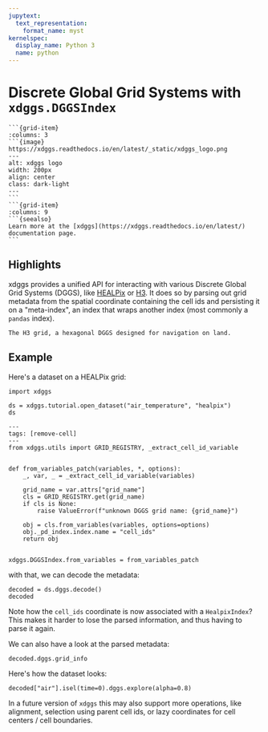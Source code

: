 ```yaml
---
jupytext:
  text_representation:
    format_name: myst
kernelspec:
  display_name: Python 3
  name: python
---
```


# Discrete Global Grid Systems with `xdggs.DGGSIndex`

````{grid}
```{grid-item}
:columns: 3
```{image} https://xdggs.readthedocs.io/en/latest/_static/xdggs_logo.png
---
alt: xdggs logo
width: 200px
align: center
class: dark-light
---
```
```{grid-item}
:columns: 9
```{seealso}
Learn more at the [xdggs](https://xdggs.readthedocs.io/en/latest/) documentation page.
```
````

## Highlights

xdggs provides a unified API for interacting with various Discrete Global Grid Systems (DGGS), like [HEALPix](https://healpix.sourceforge.io/html/intro.htm) or [H3](https://h3geo.org). It does so by parsing out grid metadata from the spatial coordinate containing the cell ids and persisting it on a "meta-index", an index that wraps another index (most commonly a `pandas` index).

```{figure} ../_static/figs/h3.png
The H3 grid, a hexagonal DGGS designed for navigation on land.
```

## Example

Here's a dataset on a HEALPix grid:

```{code-cell} python
import xdggs

ds = xdggs.tutorial.open_dataset("air_temperature", "healpix")
ds
```

```{code-cell} python
---
tags: [remove-cell]
---
from xdggs.utils import GRID_REGISTRY, _extract_cell_id_variable


def from_variables_patch(variables, *, options):
    _, var, _ = _extract_cell_id_variable(variables)

    grid_name = var.attrs["grid_name"]
    cls = GRID_REGISTRY.get(grid_name)
    if cls is None:
        raise ValueError(f"unknown DGGS grid name: {grid_name}")

    obj = cls.from_variables(variables, options=options)
    obj._pd_index.index.name = "cell_ids"
    return obj


xdggs.DGGSIndex.from_variables = from_variables_patch
```

with that, we can decode the metadata:

```{code-cell} python
decoded = ds.dggs.decode()
decoded
```

Note how the `cell_ids` coordinate is now associated with a `HealpixIndex`? This makes it harder to lose the parsed information, and thus having to parse it again.

We can also have a look at the parsed metadata:

```{code-cell} python
decoded.dggs.grid_info
```

Here's how the dataset looks:

```{code-cell} python
decoded["air"].isel(time=0).dggs.explore(alpha=0.8)
```

In a future version of `xdggs` this may also support more operations, like alignment, selection using parent cell ids, or lazy coordinates for cell centers / cell boundaries.
